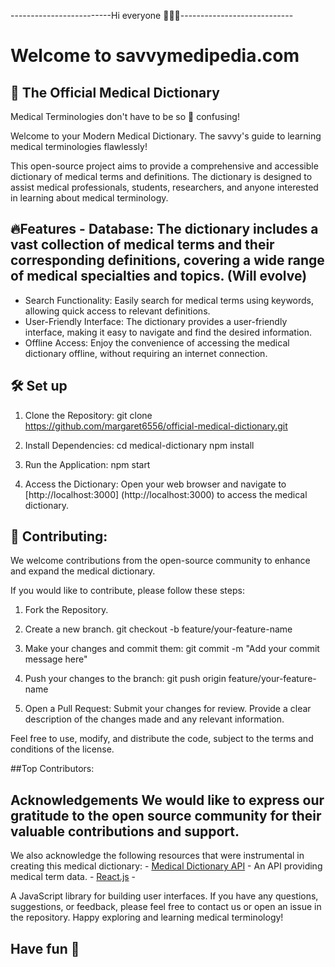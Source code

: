 -------------------------Hi everyone 👋🏻😊----------------------------

# Welcome to savvymedipedia.com
## 🔖 The Official Medical Dictionary 
Medical Terminologies don't have to be so 🤯 confusing!

Welcome to your Modern Medical Dictionary.
The savvy's guide to learning medical terminologies flawlessly!

This open-source project aims to provide a comprehensive and accessible dictionary of medical terms and definitions. 
The dictionary is designed to assist medical professionals, students, researchers, and anyone interested in learning about medical terminology. 

## 🔥Features - Database: The dictionary includes a vast collection of medical terms and their corresponding definitions, covering a wide range of medical specialties and topics. (Will evolve)

- Search Functionality: Easily search for medical terms using keywords, allowing quick access to relevant definitions. 
- User-Friendly Interface: The dictionary provides a user-friendly interface, making it easy to navigate and find the desired information. 
- Offline Access: Enjoy the convenience of accessing the medical dictionary offline, without requiring an internet connection. 

## 🛠️ Set up 
1. Clone the Repository: 
git clone https://github.com/margaret6556/official-medical-dictionary.git

3. Install Dependencies: 
cd medical-dictionary npm install

4. Run the Application: 
npm start

6. Access the Dictionary: 
Open your web browser and navigate to [http://localhost:3000] (http://localhost:3000) to access the medical dictionary.

 ## 🤝 Contributing:
We welcome contributions from the open-source community to enhance and expand the medical dictionary. 

If you would like to contribute, please follow these steps: 
1. Fork the Repository. 
2. Create a new branch.
git checkout -b feature/your-feature-name

3. Make your changes and commit them: 
git commit -m "Add your commit message here"

4. Push your changes to the branch: 
git push origin feature/your-feature-name

6. Open a Pull Request: Submit your changes for review. Provide a clear description of the changes made and any relevant information.
  
Feel free to use, modify, and distribute the code, subject to the terms and conditions of the license.

##Top Contributors:

 ## Acknowledgements We would like to express our gratitude to the open source community for their valuable contributions and support.
  
 We also acknowledge the following resources that were instrumental in creating this medical dictionary: - [Medical Dictionary API](https://exampleapi.com) - 
 An API providing medical term data. - [React.js](https://reactjs.org) -
 
 A JavaScript library for building user interfaces. If you have any questions, suggestions, or feedback, please feel free to contact us or open an issue in the repository. Happy exploring and learning medical terminology! 

 ## Have fun 🎉

